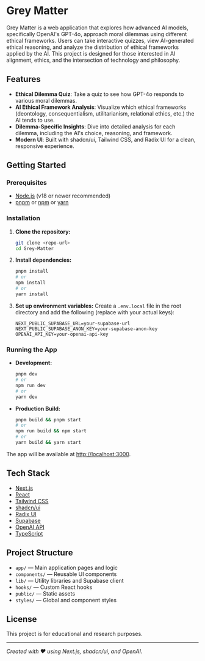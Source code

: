 # Grey Matter

Grey Matter is a web application that explores how advanced AI models, specifically OpenAI's GPT-4o, approach moral dilemmas using different ethical frameworks. Users can take interactive quizzes, view AI-generated ethical reasoning, and analyze the distribution of ethical frameworks applied by the AI. This project is designed for those interested in AI alignment, ethics, and the intersection of technology and philosophy.

## Features

- **Ethical Dilemma Quiz**: Take a quiz to see how GPT-4o responds to various moral dilemmas.
- **AI Ethical Framework Analysis**: Visualize which ethical frameworks (deontology, consequentialism, utilitarianism, relational ethics, etc.) the AI tends to use.
- **Dilemma-Specific Insights**: Dive into detailed analysis for each dilemma, including the AI's choice, reasoning, and framework.
- **Modern UI**: Built with shadcn/ui, Tailwind CSS, and Radix UI for a clean, responsive experience.

## Getting Started

### Prerequisites
- [Node.js](https://nodejs.org/) (v18 or newer recommended)
- [pnpm](https://pnpm.io/) or [npm](https://www.npmjs.com/) or [yarn](https://yarnpkg.com/)

### Installation

1. **Clone the repository:**
   ```bash
   git clone <repo-url>
   cd Grey-Matter
   ```
2. **Install dependencies:**
   ```bash
   pnpm install
   # or
   npm install
   # or
   yarn install
   ```
3. **Set up environment variables:**
   Create a `.env.local` file in the root directory and add the following (replace with your actual keys):
   ```env
   NEXT_PUBLIC_SUPABASE_URL=your-supabase-url
   NEXT_PUBLIC_SUPABASE_ANON_KEY=your-supabase-anon-key
   OPENAI_API_KEY=your-openai-api-key
   ```

### Running the App

- **Development:**
  ```bash
  pnpm dev
  # or
  npm run dev
  # or
  yarn dev
  ```
- **Production Build:**
  ```bash
  pnpm build && pnpm start
  # or
  npm run build && npm start
  # or
  yarn build && yarn start
  ```

The app will be available at [http://localhost:3000](http://localhost:3000).

## Tech Stack
- [Next.js](https://nextjs.org/)
- [React](https://react.dev/)
- [Tailwind CSS](https://tailwindcss.com/)
- [shadcn/ui](https://ui.shadcn.com/)
- [Radix UI](https://www.radix-ui.com/)
- [Supabase](https://supabase.com/)
- [OpenAI API](https://platform.openai.com/)
- [TypeScript](https://www.typescriptlang.org/)

## Project Structure
- `app/` — Main application pages and logic
- `components/` — Reusable UI components
- `lib/` — Utility libraries and Supabase client
- `hooks/` — Custom React hooks
- `public/` — Static assets
- `styles/` — Global and component styles

## License

This project is for educational and research purposes.

---

*Created with ❤️ using Next.js, shadcn/ui, and OpenAI.* 
